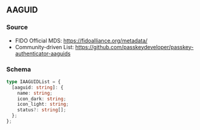 ## AAGUID

### Source

- FIDO Official MDS: https://fidoalliance.org/metadata/
- Community-driven List: https://github.com/passkeydeveloper/passkey-authenticator-aaguids

### Schema

```ts
type IAAGUIDList = {
  [aaguid: string]: {
    name: string;
    icon_dark: string;
    icon_light: string;
    status?: string[];
  };
};
```
